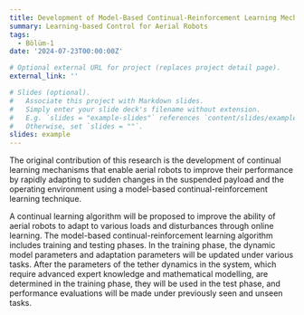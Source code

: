 ```yaml
---
title: Development of Model-Based Continual-Reinforcement Learning Mechanisms for Aerial Robots to Enable Rapid Adaptation to Unexpected Changes and Disturbances Effects
summary: Learning-based Control for Aerial Robots
tags:
  - Bölüm-1
date: '2024-07-23T00:00:00Z'

# Optional external URL for project (replaces project detail page).
external_link: ''

# Slides (optional).
#   Associate this project with Markdown slides.
#   Simply enter your slide deck's filename without extension.
#   E.g. `slides = "example-slides"` references `content/slides/example-slides.md`.
#   Otherwise, set `slides = ""`.
slides: example
---
```


The original contribution of this research is the development of continual learning mechanisms that enable aerial robots to improve their performance by rapidly adapting to sudden changes in the suspended payload and the operating environment using a model-based continual-reinforcement learning technique.

A continual learning algorithm will be proposed to improve the ability of aerial robots to adapt to various loads and disturbances through online learning. The model-based continual-reinforcement learning algorithm includes training and testing phases. In the training phase, the dynamic model parameters and adaptation parameters will be updated under various tasks. After the parameters of the tether dynamics in the system, which require advanced expert knowledge and mathematical modelling, are determined in the training phase, they will be used in the test phase, and performance evaluations will be made under previously seen and unseen tasks.


